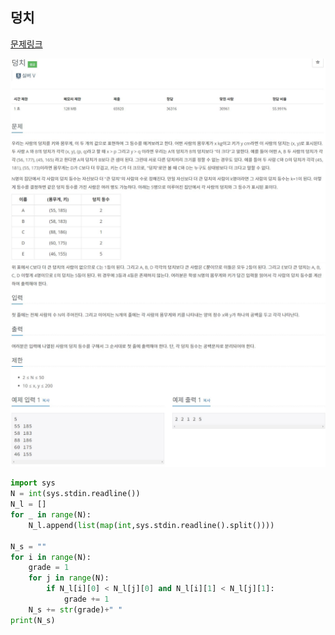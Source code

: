 ## 덩치
[문제링크](https://www.acmicpc.net/problem/7568)

![덩치1](https://github.com/Parksemo/Parksemo/blob/master/image/%5BBOJ%5D%EB%8D%A9%EC%B9%98.JPG?raw=true)
![덩치2](https://github.com/Parksemo/Parksemo/blob/master/image/%5BBOJ%5D%EB%8D%A9%EC%B9%982.JPG?raw=true)

```python
import sys
N = int(sys.stdin.readline())
N_l = []
for _ in range(N):
    N_l.append(list(map(int,sys.stdin.readline().split())))

N_s = ""
for i in range(N):
    grade = 1
    for j in range(N):
        if N_l[i][0] < N_l[j][0] and N_l[i][1] < N_l[j][1]:
            grade += 1
    N_s += str(grade)+" "
print(N_s)
```